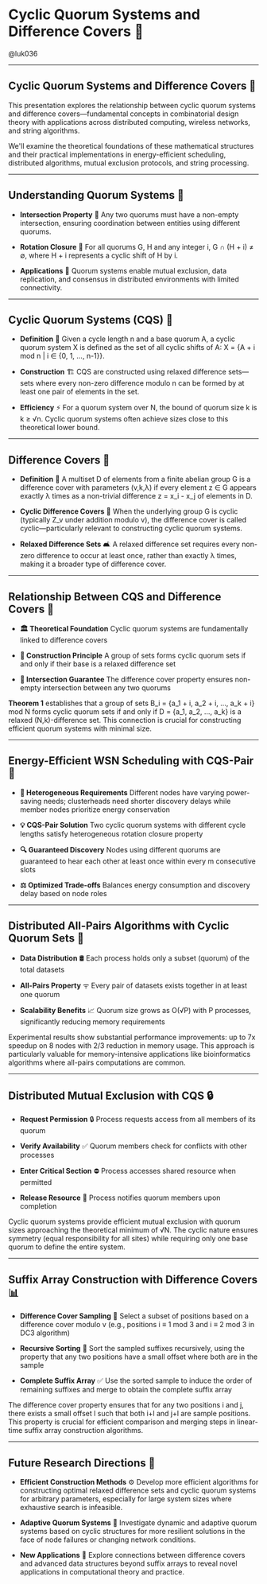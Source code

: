 # Cyclic Quorum Systems and Difference Covers 🤝

@luk036

---

## Cyclic Quorum Systems and Difference Covers 🔄

This presentation explores the relationship between cyclic quorum systems and difference covers—fundamental concepts in combinatorial design theory with applications across distributed computing, wireless networks, and string algorithms.

We'll examine the theoretical foundations of these mathematical structures and their practical implementations in energy-efficient scheduling, distributed algorithms, mutual exclusion protocols, and string processing.

---

## Understanding Quorum Systems 🧩

- **Intersection Property** 🔀
  Any two quorums must have a non-empty intersection, ensuring coordination between entities using different quorums.

- **Rotation Closure** 🔄
  For all quorums G, H and any integer i, G ∩ (H + i) ≠ ∅, where H + i represents a cyclic shift of H by i.

- **Applications** 📱
  Quorum systems enable mutual exclusion, data replication, and consensus in distributed environments with limited connectivity.

---

## Cyclic Quorum Systems (CQS) 🔁

- **Definition** 📖
  Given a cycle length n and a base quorum A, a cyclic quorum system X is defined as the set of all cyclic shifts of A: X = {A + i mod n | i ∈ {0, 1, ..., n-1}}.

- **Construction** 🏗️
  CQS are constructed using relaxed difference sets—sets where every non-zero difference modulo n can be formed by at least one pair of elements in the set.

- **Efficiency** ⚡
  For a quorum system over N, the bound of quorum size k is k ≥ √n. Cyclic quorum systems often achieve sizes close to this theoretical lower bound.

---

## Difference Covers 🧮

- **Definition** 📝
  A multiset D of elements from a finite abelian group G is a difference cover with parameters (v,k,λ) if every element z ∈ G appears exactly λ times as a non-trivial difference z = x_i - x_j of elements in D.

- **Cyclic Difference Covers** 🔄
  When the underlying group G is cyclic (typically Z_v under addition modulo v), the difference cover is called cyclic—particularly relevant to constructing cyclic quorum systems.

- **Relaxed Difference Sets** 🛋️
  A relaxed difference set requires every non-zero difference to occur at least once, rather than exactly λ times, making it a broader type of difference cover.

---

## Relationship Between CQS and Difference Covers 🔗

- **🏛️ Theoretical Foundation**
  Cyclic quorum systems are fundamentally linked to difference covers

- **🚧 Construction Principle**
  A group of sets forms cyclic quorum sets if and only if their base is a relaxed difference set

- **💯 Intersection Guarantee**
  The difference cover property ensures non-empty intersection between any two quorums

**Theorem 1** establishes that a group of sets B_i = {a_1 + i, a_2 + i, ..., a_k + i} mod N forms cyclic quorum sets if and only if D = {a_1, a_2, ..., a_k} is a relaxed (N,k)-difference set. This connection is crucial for constructing efficient quorum systems with minimal size.

---

## Energy-Efficient WSN Scheduling with CQS-Pair 🔋

- **🔋 Heterogeneous Requirements**
  Different nodes have varying power-saving needs; clusterheads need shorter discovery delays while member nodes prioritize energy conservation

- **💡 CQS-Pair Solution**
  Two cyclic quorum systems with different cycle lengths satisfy heterogeneous rotation closure property

- **🔍 Guaranteed Discovery**
  Nodes using different quorums are guaranteed to hear each other at least once within every m consecutive slots

- **⚖️ Optimized Trade-offs**
  Balances energy consumption and discovery delay based on node roles

---

## Distributed All-Pairs Algorithms with Cyclic Quorum Sets 🤖

- **Data Distribution** 🛢
  Each process holds only a subset (quorum) of the total datasets

- **All-Pairs Property** ᯤ
  Every pair of datasets exists together in at least one quorum

- **Scalability Benefits** 📈
  Quorum size grows as O(√P) with P processes, significantly reducing memory requirements

Experimental results show substantial performance improvements: up to 7x speedup on 8 nodes with 2/3 reduction in memory usage. This approach is particularly valuable for memory-intensive applications like bioinformatics algorithms where all-pairs computations are common.

---

## Distributed Mutual Exclusion with CQS 🔒

- **Request Permission** 🔒
  Process requests access from all members of its quorum

- **Verify Availability** ✅
  Quorum members check for conflicts with other processes

- **Enter Critical Section** ⛔
  Process accesses shared resource when permitted

- **Release Resource** 📢
  Process notifies quorum members upon completion

Cyclic quorum systems provide efficient mutual exclusion with quorum sizes approaching the theoretical minimum of √N. The cyclic nature ensures symmetry (equal responsibility for all sites) while requiring only one base quorum to define the entire system.

---

## Suffix Array Construction with Difference Covers 📊

- **Difference Cover Sampling** 🎯
  Select a subset of positions based on a difference cover modulo v (e.g., positions i ≡ 1 mod 3 and i ≡ 2 mod 3 in DC3 algorithm)

- **Recursive Sorting** 🔁
  Sort the sampled suffixes recursively, using the property that any two positions have a small offset where both are in the sample

- **Complete Suffix Array** ✅
  Use the sorted sample to induce the order of remaining suffixes and merge to obtain the complete suffix array

The difference cover property ensures that for any two positions i and j, there exists a small offset l such that both i+l and j+l are sample positions. This property is crucial for efficient comparison and merging steps in linear-time suffix array construction algorithms.

---

## Future Research Directions 🔮

- **Efficient Construction Methods** ⚙️
  Develop more efficient algorithms for constructing optimal relaxed difference sets and cyclic quorum systems for arbitrary parameters, especially for large system sizes where exhaustive search is infeasible.

- **Adaptive Quorum Systems** 🔄
  Investigate dynamic and adaptive quorum systems based on cyclic structures for more resilient solutions in the face of node failures or changing network conditions.

- **New Applications** 🚀
  Explore connections between difference covers and advanced data structures beyond suffix arrays to reveal novel applications in computational theory and practice.
